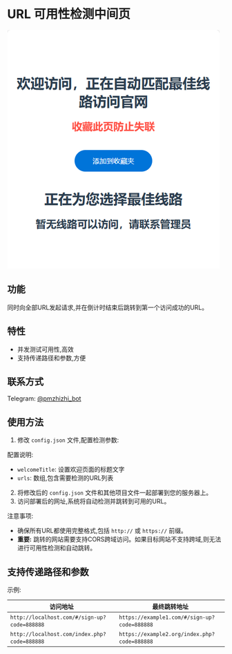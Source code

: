 # URL 可用性检测中间页

![1726688910768](images/README/1726688910768.png)

## 功能

同时向全部URL发起请求,并在倒计时结束后跳转到第一个访问成功的URL。

## 特性

- 并发测试可用性,高效
- 支持传递路径和参数,方便

## 联系方式

Telegram: [@pmzhizhi_bot](https://t.me/pmzhizhi_bot)

## 使用方法

1. 修改 `config.json` 文件,配置检测参数:

配置说明:

- `welcomeTitle`: 设置欢迎页面的标题文字
- `urls`: 数组,包含需要检测的URL列表

2. 将修改后的 `config.json` 文件和其他项目文件一起部署到您的服务器上。
3. 访问部署后的网址,系统将自动检测并跳转到可用的URL。

注意事项:

- 确保所有URL都使用完整格式,包括 `http://` 或 `https://` 前缀。
- **重要:** 跳转的网站需要支持CORS跨域访问。如果目标网站不支持跨域,则无法进行可用性检测和自动跳转。

## 支持传递路径和参数

示例:

| 访问地址                                     | 最终跳转地址                                 |
| -------------------------------------------- | -------------------------------------------- |
| `http://localhost.com/#/sign-up?code=888888` | `https://example1.com/#/sign-up?code=888888` |
| `http://localhost.com/index.php?code=888888` | `https://example2.org/index.php?code=888888` |


